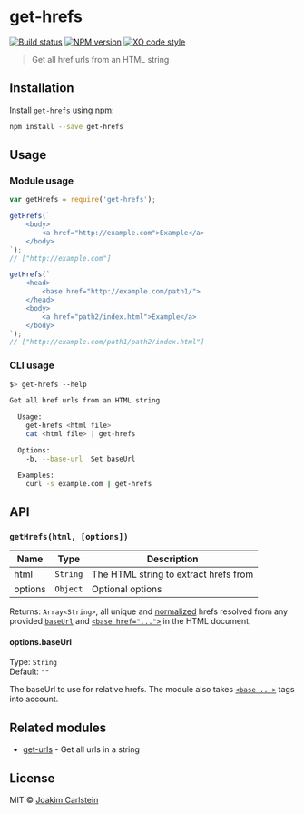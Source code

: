 # get-hrefs

[![Build status][travis-image]][travis-url] [![NPM version][npm-image]][npm-url] [![XO code style][codestyle-image]][codestyle-url]

> Get all href urls from an HTML string

## Installation

Install `get-hrefs` using [npm](https://www.npmjs.com/):

```bash
npm install --save get-hrefs
```

## Usage

### Module usage

```javascript
var getHrefs = require('get-hrefs');

getHrefs(`
	<body>
		<a href="http://example.com">Example</a>
	</body>
`);
// ["http://example.com"]

getHrefs(`
	<head>
		<base href="http://example.com/path1/">
	</head>
	<body>
		<a href="path2/index.html">Example</a>
	</body>
`);
// ["http://example.com/path1/path2/index.html"]
```

### CLI usage

```bash
$> get-hrefs --help

Get all href urls from an HTML string

  Usage:
  	get-hrefs <html file>
  	cat <html file> | get-hrefs

  Options:
  	-b, --base-url	Set baseUrl

  Examples:
  	curl -s example.com | get-hrefs
```


## API

### `getHrefs(html, [options])`

| Name | Type | Description |
|------|------|-------------|
| html | `String` | The HTML string to extract hrefs from |
| options | `Object` | Optional options |

Returns: `Array<String>`, all unique and [normalized](https://github.com/sindresorhus/normalize-url) hrefs resolved from any provided [`baseUrl`](#optionsbaseurl) and [`<base href="...">`](https://developer.mozilla.org/en-US/docs/Web/HTML/Element/base) in the HTML document.

#### options.baseUrl

Type: `String`  
Default: `""`

The baseUrl to use for relative hrefs. The module also takes [`<base ...>`](https://developer.mozilla.org/en-US/docs/Web/HTML/Element/base) tags into account.

## Related modules

* [get-urls](https://github.com/sindresorhus/get-urls) - Get all urls in a string

## License

MIT © [Joakim Carlstein](http://joakim.beng.se/)

[npm-url]: https://npmjs.org/package/get-hrefs
[npm-image]: https://badge.fury.io/js/get-hrefs.svg
[travis-url]: https://travis-ci.org/joakimbeng/get-hrefs
[travis-image]: https://travis-ci.org/joakimbeng/get-hrefs.svg?branch=master
[codestyle-url]: https://github.com/sindresorhus/xo
[codestyle-image]: https://img.shields.io/badge/code_style-XO-5ed9c7.svg?style=flat
